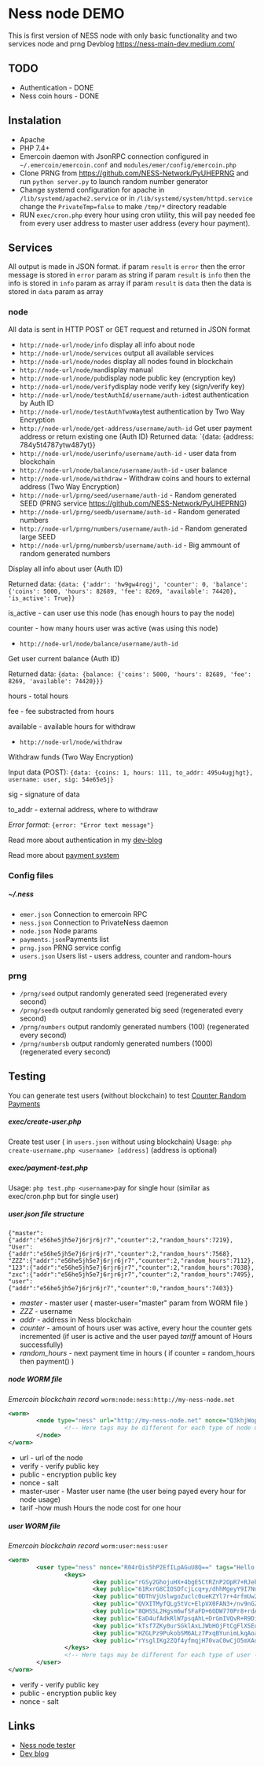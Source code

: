 # Ness node DEMO

This is first version of NESS node with only basic functionality and two services node and prng
Devblog https://ness-main-dev.medium.com/

## TODO

 * Authentication - DONE
 * Ness coin hours - DONE

## Instalation

 * Apache
 * PHP 7.4+
 * Emercoin daemon with JsonRPC connection configured in `~/.emercoin/emercoin.conf` and `modules/emer/config/emercoin.php`
 * Clone PRNG from https://github.com/NESS-Network/PyUHEPRNG and run `python server.py` to launch random number generator
 * Change systemd configuration for apache in `/lib/systemd/apache2.service` or in `/lib/systemd/system/httpd.service` change the `PrivateTmp=false` to make `/tmp/*` directory readable
 * RUN `exec/cron.php` every hour using cron utility, this will pay needed fee from every user address to master user address (every hour payment).

## Services

All output is made in JSON format.
if param `result` is `error` then the error message is stored in `error` param as string
if param `result` is `info` then the info is stored in `info` param as array
if param `result` is `data` then the data is stored in `data` param as array

### node
All data is sent in HTTP POST or GET request and returned in JSON format
 * `http://node-url/node/info` display all info about node
 * `http://node-url/node/services` output all available services
 * `http://node-url/node/nodes` display all nodes found in blockchain
 * `http://node-url/node/man`display manual
 * `http://node-url/node/pub`display node public key (encryption key)
 * `http://node-url/node/verify`display node verify key (sign/verify key)
 * `http://node-url/node/testAuthId/username/auth-id`test authentication by Auth ID
 * `http://node-url/node/testAuthTwoWay`test authentication by Two Way Encryption
 * `http://node-url/node/get-address/username/auth-id`
   Get user payment address or return existing one (Auth ID)
   Returned data: `{data: {address: 784y5t4787ytw487yt}}
 * `http://node-url/node/userinfo/username/auth-id` - user data from blockchain
 * `http://node-url/node/balance/username/auth-id` - user balance
 * `http://node-url/node/withdraw` - Withdraw coins and hours to external address (Two Way Encryption)
 * `http://node-url/prng/seed/username/auth-id` - Random generated SEED (PRNG service https://github.com/NESS-Network/PyUHEPRNG)
 * `http://node-url/prng/seedb/username/auth-id` - Random generated numbers
 * `http://node-url/prng/numbers/username/auth-id` - Random generated large SEED 
 * `http://node-url/prng/numbersb/username/auth-id` - Big ammount of random generated numbers
 
 Display all info about user (Auth ID)
 
 Returned data: `{data: {'addr': 'hw9gw4rogj', 'counter': 0, 'balance': {'coins': 5000, 'hours': 82689, 'fee': 8269, 'available': 74420}, 'is_active': True}}`
 
 is_active - can user use this node (has enough hours to pay the node)
 
 counter - how many hours user was active (was using this node)
* `http://node-url/node/balance/username/auth-id`

Get user current balance (Auth ID)

Returned data: `{data: {balance: {'coins': 5000, 'hours': 82689, 'fee': 8269, 'available': 74420}}}`

hours - total hours

fee - fee substracted from hours

available - available hours for withdraw
 * `http://node-url/node/withdraw`
 
 Withdraw funds (Two Way Encryption)
 
 Input data (POST): `{data: {coins: 1, hours: 111, to_addr: 495u4ugjhgt}, username: user, sig: 54e65e5j}`
 
sig - signature of data

to_addr - external address, where to withdraw

*Error format*: `{error: "Error text message"}`

 Read more about authentication in my [dev-blog]( https://ness-main-dev.medium.com/authentication-on-ness-nodes-f25e2cda0f0d)
 
 Read more about [payment system]( https://ness-main-dev.medium.com/counter-random-payment-12813584826f)
 
### Config files
##### ~/.ness
* `emer.json` Connection to emercoin RPC
* `ness.json` Connection to PrivateNess daemon
* `node.json` Node params
* `payments.json`Payments list
* `prng.json` PRNG service config
* `users.json` Users list - users address, counter and random-hours

### prng
 * `/prng/seed` output randomly generated seed (regenerated every second)
 * `/prng/seedb` output randomly generated big seed (regenerated every second)
 * `/prng/numbers` output randomly generated numbers (100) (regenerated every second)
 * `/prng/numbersb` output randomly generated numbers (1000) (regenerated every second)

## Testing
You can generate test users (without blockchain) to test [Counter Random Payments](https://ness-main-dev.medium.com/counter-random-payment-12813584826f)

##### exec/create-user.php
Create test user ( in `users.json` without using blockchain)
Usage:  `php create-username.php <username> [address]` (address is optional)
##### exec/payment-test.php
Usage: `php test.php <username>`pay for single hour (similar as exec/cron.php but for single user)

##### *user.json*  file structure
```
{"master":{"addr":"e56he5jh5e7j6rjr6jr7","counter":2,"random_hours":7219},
"User":{"addr":"e56he5jh5e7j6rjr6jr7","counter":2,"random_hours":7568},
"ZZZ":{"addr":"e56he5jh5e7j6rjr6jr7","counter":2,"random_hours":7112},
"123":{"addr":"e56he5jh5e7j6rjr6jr7","counter":2,"random_hours":7038},
"zxc":{"addr":"e56he5jh5e7j6rjr6jr7","counter":2,"random_hours":7495},
"user":{"addr":"e56he5jh5e7j6rjr6jr7","counter":0,"random_hours":7403}}
```

* *master* - master user ( master-user="master" param from WORM file )
* *ZZZ* - username
* *addr* - address in Ness blockchain
* *counter* - amount of hours user was active, every hour the counter gets incremented (if user is active and the user payed *tariff* amount of Hours successfully)
* *random_hours* - next payment time in hours ( if counter = random_hours then payment() )

##### node WORM file
*Emercoin blockchain record*
`worm:node:ness:http://my-ness-node.net`
```xml
<worm>
        <node type="ness" url="http://my-ness-node.net" nonce="Q3khjWopdxiLpPweVo6+BQ=="    verify="Q13IcdGM6CLjH+zZ/EaPgK+2C8igkh8/x0aEgZVVfTw=" public="dJplXPV7cqsC518qg0bJXoWknhqkIZQNTnksVHaSq2E=" master-user="master-user-name" tariff="24" tags="Test,My test node,Hello world">
                <!-- Here tags may be different for each type of node or each node -->
        </node>
</worm>

```
* url - url of the node
* verify - verify public key
* public - encryption public key
* nonce - salt
* master-user - Master user name (the user being payed every hour for node usage)
* tarif -how mush Hours the node cost for one hour

##### user WORM file
*Emercoin blockchain record*
`worm:user:ness:user`
```xml
<worm>
        <user type="ness" nonce="R04rQis5hP2EfILpAGuU8Q==" tags="Hello World,test">
                <keys>
                        <key public="rGSy2GhojuHX+4bgE5CtRZnP2OpR7+RJebqGDCNVnlY="  verify="n9SUQ3w4x+YBggUqlN/e26lopaE2rCLmOZK9Cg2zRtc=" current="current" />
                        <key public="61RxrG8CIOSDfcjLcq+y/dhhMgeyY9I7NdDZTaoQwUs="  verify="FhnIDQZ1XDOaspV4/k+ZADSe5IqkUQCWH53C42qC3XQ="/>
                        <key public="0DThVjUslwgoZuclc0ueKZYl7r+4rfmUw2bWShyQYU0="  verify="wsvQ8HXjG3P4v9+xhnp1Nc8XhLCTb0WbK3cq9aOCHZk="/>
                        <key public="QVXITMyfQLg5tVc+ElpVX0FAN3+/nv9nGZDUIVUbiwo="  verify="UZz4azAIqO2WiNMkgkgCMu38Sw8WEOco8C6y3R2Lyuk="/>
                        <key public="8QHSSL2Hgsm6wfSFaFD+6ODW770Pr8+rdABwGKBo8WA="  verify="xQHkzmniUIDTCFWWOpA9tYzmlF+AmBHCPH5mMSZF+Bw="/>
                        <key public="EaD4ufAdkRlW7psqAhL+DrGmIVQvR+R9DiaTKzoO4Eg="  verify="wkkDp9PZWj6Dq+65Xjs42zCwkz5BWJvzQt4TE9kIc7o="/>
                        <key public="kTsf7ZKy0urSGklAxLJWbHOjFtCgFlXSEq4dHDl4GEw="  verify="A2bw4W8CNr2NXBsyDLIrobJh997u90ziaSX1HJTyJNA="/>
                        <key public="HZGLPz9PukobSM6ALz7PxqBYunimLkqAoa2WwAGrDB8="  verify="gNz9z6ZOcXJgDm1BWbRrCkz4HWJ3EB4IKAO4u/imjTU="/>
                        <key public="rYsglIKg2ZQf4yfmqjH70vaC0wCjO5mXAdHPwaWcOX4="  verify="1iC81pdum1JRgQ/9j9ceu5QsPVo5VpUjAmwY6LQPM+4="/>
                </keys>
                <!-- Here tags may be different for each type of user -->
        </user>
</worm>
```
* verify - verify public key
* public - encryption public key
* nonce - salt

## Links
* [Ness node tester]( [https://github.com/NESS-Network/NessNodeTester](https://github.com/NESS-Network/NessNodeTester))
* [Dev blog](  https://ness-main-dev.medium.com)
